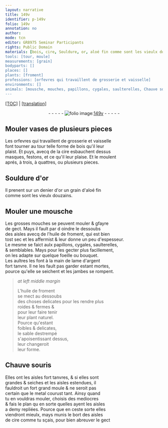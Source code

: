```yaml
---
layout: narrative
title: 149v
identifier: p-149v
folio: 149v
annotation: no
author:
mode: tcn
editor: GR8975 Seminar Participants
rights: Public Domain
materials: [bois, cire, Souldure, or, aloé fin comme sont les vieulx douzains, huile de froment, lame d'argent, metal]
tools: [tour, moule]
measurements: [grain]
bodyparts: []
places: []
plants: [froment]
professions: [orfevres qui travaillent de grosserie et vaisselle]
environments: []
animals: [mousche, mouches, papillons, cygales, saulterelles, Chauve souris]
---
```


<p><a href="{{ site.baseurl }}/normalized/">[TOC]</a> | <a href="{{ site.baseurl }}/texts/p-149v_tl/" target="_blank">[translation]</a></p><div class="folio" align="center">- - - - - <a href="http://gallica.bnf.fr/ark:/12148/btv1b10500001g/f304.image" target="_blank"><img src="https://cu-mkp.github.io/2017-workshop-edition/assets/photo-icon.png" alt="folio image: " style="display:inline-block; margin-bottom:-3px;"/>149v</a> - - - - - </div>  
  

## Mouler vases de plusieurs pieces

 
Les <span class="pro">orfevres qui travaillent de grosserie et vaisselle</span><br/> font tourner au <span class="tl">tour</span> telle forme de <span class="m">bois</span> qu'il leur<br/> plaist. Et puys, avecq de la <span class="m">cire</span> esbauchent dessus<br/> masques, festons, et ce qu'il leur plaise. Et le moulent<br/> aprés, à trois, à quattres, ou plusieurs pieces.
 
 
  

## <span class="m">Souldure</span> d'<span class="m">or</span>

 
Il prenent sur un <span class="cn">denier</span> d'<span class="m">or</span> un <span class="ms">grain</span> d'<span class="m">aloé fin<br/> co<span class="exp">mm</span>e sont les vieulx <span class="cn">douzains</span></span>.
 
 
  

## Mouler une <span class="al">mousche</span>

 
Les grosses <span class="al">mouches</span> se peuvent mouler & <span class="del">g</span>fayre<br/> de gect. Mays il fault <span class="del">par d</span> oindre le dessoubs<br/> des aisles avecq de l'<span class="m">huile de <span class="pa">froment</span></span>, qui est bien<br/> tost sec et les affermist & leur donne un peu d'espesseur.<br/> Le mesme se faict aulx <span class="al">papillons</span>, <span class="al">cygales</span>, <span class="al">saulterelles</span>,<br/> & semblables. Mays pour les gecter plus facillem<span class="exp">ent</span>,<br/> on les adapte sur quelque foeille ou bouquet.<br/> Les aultres les font à la main de <span class="m">lame d'argent</span><br/> fort tanvre. <span class="add">Il ne les fault pas garder estant mortes,<br/> pource qu'elle se seichent et les jambes se rompent.</span>
 
> *at left middle margin*
> 
> 
>  L'<span class="m">huile de <span class="pa">froment</span></span><br/> se mect au dessoubs<br/> des choses delicates pour les rendre plus<br/> roides & fermes &<br/> pour leur faire tenir<br/> leur plant naturel.<br/> Pource qu'estant<br/> foibles & delicates,<br/> le sable destrempé<br/> s'apoisentissant dessus,<br/> leur changeroit<br/> leur forme.
 
 
  

## <span class="al">Chauve souris</span>

 
Elles ont les aisles fort tanvres, & si elles sont<br/> grandes & seiches et les aisles estendues, il<br/> fauldroit un fort grand <span class="tl">moule</span> & ne seroit pas<br/> certain que le <span class="m">metal</span> courust tant. Ainsy quand<br/> tu en vouldras mouler, choisis des mediocres<br/> & fais le plan <span class="del">qu</span> en sorte quelles ayent les aisles<br/> a demy repliées. Pource que en ceste sorte elles<br/> viendront mieulx, mays munis le bort des aisles<br/> de <span class="m">cire</span> co<span class="exp">mm</span>e tu sçais, pour bien abreuver le gect
 
